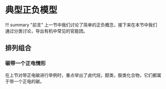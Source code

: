 # 典型正负模型

!!! summary "前言"
    上一节中我们讨论了简单的正负概念，接下来在本节中我们通过分类讨论，导出有机中常见的官能团。

## 排列组合

### 碳带一个正电情形

在上节对带正电碳进行举例时，重点举出了卤代烷，醇类，胺类化合物，它们都属于带一个正电的碳。
